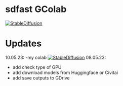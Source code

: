 # sdfast GColab


[![StableDiffusion](https://i.imgur.com/qHFSvw7.png)](https://colab.research.google.com/github/kopaTIbch/sdfast/blob/main/fast_sd.ipynb)

# Updates
10.05.23:
-my colab
[![StableDiffusion](https://i.imgur.com/qHFSvw7.png)](https://colab.research.google.com/github/kopaTIbch/sdfast/blob/main/fast.ipynb)
08.05.23:
- add check type of GPU
- add download models from Huggingface or Civitai
- add save outputs to GDrive
